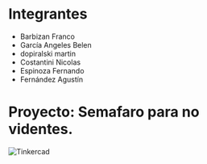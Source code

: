 # Integrantes

- Barbizan	Franco
- García	Angeles Belen 
- dopiralski	martin
- Costantini	Nicolas
- Espinoza	Fernando
- Fernández	Agustín

# Proyecto: Semafaro para no videntes.
![Tinkercad](./img/adruino.png)
